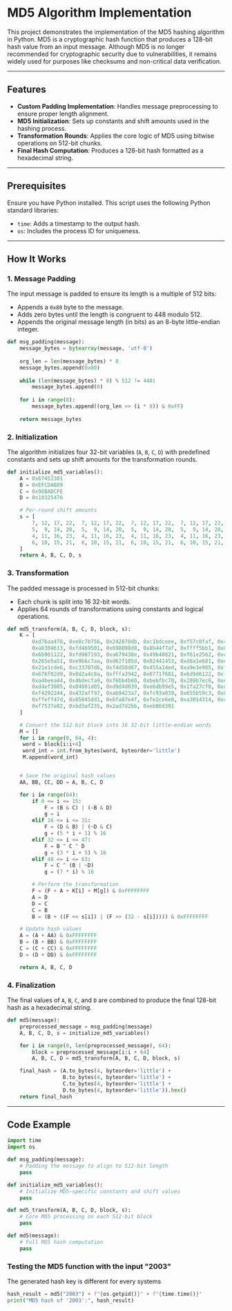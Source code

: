 # MD5 Algorithm Implementation

This project demonstrates the implementation of the MD5 hashing algorithm in Python. MD5 is a cryptographic hash function that produces a 128-bit hash value from an input message. Although MD5 is no longer recommended for cryptographic security due to vulnerabilities, it remains widely used for purposes like checksums and non-critical data verification.

---

## Features

- **Custom Padding Implementation**: Handles message preprocessing to ensure proper length alignment.
- **MD5 Initialization**: Sets up constants and shift amounts used in the hashing process.
- **Transformation Rounds**: Applies the core logic of MD5 using bitwise operations on 512-bit chunks.
- **Final Hash Computation**: Produces a 128-bit hash formatted as a hexadecimal string.

---

## Prerequisites

Ensure you have Python installed. This script uses the following Python standard libraries:

- `time`: Adds a timestamp to the output hash.
- `os`: Includes the process ID for uniqueness.

---

## How It Works

### 1. Message Padding
The input message is padded to ensure its length is a multiple of 512 bits:
- Appends a `0x80` byte to the message.
- Adds zero bytes until the length is congruent to 448 modulo 512.
- Appends the original message length (in bits) as an 8-byte little-endian integer.
```python
def msg_padding(message):
    message_bytes = bytearray(message, 'utf-8')
    
    org_len = len(message_bytes) * 8
    message_bytes.append(0x80)
    
    while (len(message_bytes) * 8) % 512 != 448:
        message_bytes.append(0)
    
    for i in range(8):
        message_bytes.append((org_len >> (i * 8)) & 0xFF)
    
    return message_bytes
```

### 2. Initialization
The algorithm initializes four 32-bit variables (`A`, `B`, `C`, `D`) with predefined constants and sets up shift amounts for the transformation rounds.

```python
def initialize_md5_variables():
    A = 0x67452301
    B = 0xEFCDAB89
    C = 0x98BADCFE
    D = 0x10325476

    # Per-round shift amounts
    s = [
        7, 12, 17, 22,  7, 12, 17, 22,  7, 12, 17, 22,  7, 12, 17, 22,
        5,  9, 14, 20,  5,  9, 14, 20,  5,  9, 14, 20,  5,  9, 14, 20,
        4, 11, 16, 23,  4, 11, 16, 23,  4, 11, 16, 23,  4, 11, 16, 23,
        6, 10, 15, 21,  6, 10, 15, 21,  6, 10, 15, 21,  6, 10, 15, 21,
    ]
    return A, B, C, D, s
```

### 3. Transformation
The padded message is processed in 512-bit chunks:
- Each chunk is split into 16 32-bit words.
- Applies 64 rounds of transformations using constants and logical operations.

```python
def md5_transform(A, B, C, D, block, s):
    K = [
        0xd76aa478, 0xe8c7b756, 0x242070db, 0xc1bdceee, 0xf57c0faf, 0x4787c62a,
        0xa8304613, 0xfd469501, 0x698098d8, 0x8b44f7af, 0xffff5bb1, 0x895cd7be,
        0x6b901122, 0xfd987193, 0xa679438e, 0x49b40821, 0xf61e2562, 0xc040b340,
        0x265e5a51, 0xe9b6c7aa, 0xd62f105d, 0x02441453, 0xd8a1e681, 0xe7d3fbc8,
        0x21e1cde6, 0xc33707d6, 0xf4d50d87, 0x455a14ed, 0xa9e3e905, 0xfcefa3f8,
        0x676f02d9, 0x8d2a4c8a, 0xfffa3942, 0x8771f681, 0x6d9d6122, 0xfde5380c,
        0xa4beea44, 0x4bdecfa9, 0xf6bb4b60, 0xbebfbc70, 0x289b7ec6, 0xeaa127fa,
        0xd4ef3085, 0x04881d05, 0xd9d4d039, 0xe6db99e5, 0x1fa27cf8, 0xc4ac5665,
        0xf4292244, 0x432aff97, 0xab9423a7, 0xfc93a039, 0x655b59c3, 0x8f0ccc92,
        0xffeff47d, 0x85845dd1, 0x6fa87e4f, 0xfe2ce6e0, 0xa3014314, 0x4e0811a1,
        0xf7537e82, 0xbd3af235, 0x2ad7d2bb, 0xeb86d391
    ]

    # Convert the 512-bit block into 16 32-bit little-endian words
    M = []
    for i in range(0, 64, 4):
     word = block[i:i+4]
     word_int = int.from_bytes(word, byteorder='little')
     M.append(word_int)


    # Save the original hash values
    AA, BB, CC, DD = A, B, C, D

    for i in range(64):
        if 0 <= i <= 15:
            F = (B & C) | (~B & D)
            g = i
        elif 16 <= i <= 31:
            F = (D & B) | (~D & C)
            g = (5 * i + 1) % 16
        elif 32 <= i <= 47:
            F = B ^ C ^ D
            g = (3 * i + 5) % 16
        elif 48 <= i <= 63:
            F = C ^ (B | ~D)
            g = (7 * i) % 16

        # Perform the transformation
        F = (F + A + K[i] + M[g]) & 0xFFFFFFFF
        A = D
        D = C
        C = B
        B = (B + ((F << s[i]) | (F >> (32 - s[i])))) & 0xFFFFFFFF

    # Update hash values
    A = (A + AA) & 0xFFFFFFFF
    B = (B + BB) & 0xFFFFFFFF
    C = (C + CC) & 0xFFFFFFFF
    D = (D + DD) & 0xFFFFFFFF

    return A, B, C, D
```

### 4. Finalization
The final values of `A`, `B`, `C`, and `D` are combined to produce the final 128-bit hash as a hexadecimal string.
```python
def md5(message):
    preprocessed_message = msg_padding(message)
    A, B, C, D, s = initialize_md5_variables()

    for i in range(0, len(preprocessed_message), 64):
        block = preprocessed_message[i:i + 64]
        A, B, C, D = md5_transform(A, B, C, D, block, s)

    final_hash = (A.to_bytes(4, byteorder='little') +
                  B.to_bytes(4, byteorder='little') +
                  C.to_bytes(4, byteorder='little') +
                  D.to_bytes(4, byteorder='little')).hex()
    return final_hash 
```
---

## Code Example

```python
import time
import os

def msg_padding(message):
    # Padding the message to align to 512-bit length
    pass

def initialize_md5_variables():
    # Initialize MD5-specific constants and shift values
    pass

def md5_transform(A, B, C, D, block, s):
    # Core MD5 processing on each 512-bit block
    pass

def md5(message):
    # Full MD5 hash computation
    pass
```
### Testing the MD5 function with the input "2003"

The generated hash key is different for every systems
```python
hash_result = md5("2003") + f"{os.getpid()}" + f"{time.time()}"
print("MD5 hash of '2003':", hash_result)
```
